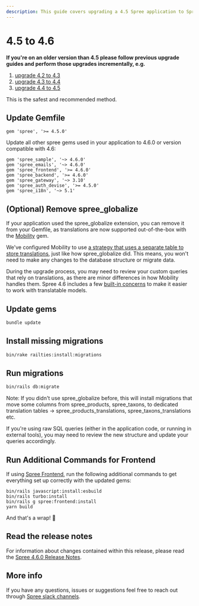 ```yaml
---
description: This guide covers upgrading a 4.5 Spree application to Spree 4.6.
---
```


# 4.5 to 4.6

**If you're on an older version than 4.5 please follow previous upgrade guides and perform those upgrades incrementally, e.g.**

1. [upgrade 4.2 to 4.3](fout-dot-two-to-four-dot-three.md)
2. [upgrade 4.3 to 4.4](https://dev-docs.spreecommerce.org/upgrades/upgrades/4.3-to-4.4)
3. [upgrade 4.4 to 4.5](4.4-to-4.5.md)

This is the safest and recommended method.

## Update Gemfile

```
gem 'spree', '>= 4.5.0'
```

Update all other spree gems used in your application to 4.6.0 or version compatible with 4.6:

```
gem 'spree_sample', '~> 4.6.0'
gem 'spree_emails', '~> 4.6.0'
gem 'spree_frontend', '>= 4.6.0'
gem 'spree_backend', '>= 4.6.0'
gem 'spree_gateway', '~> 3.10'
gem 'spree_auth_devise', '>= 4.5.0'
gem 'spree_i18n', '~> 5.1'
```

## (Optional) Remove spree\_globalize

If your application used the spree\_globalize extension, you can remove it from your Gemfile, as translations are now supported out-of-the-box with the [Mobility](https://github.com/shioyama/mobility) gem.

We've configured Mobility to use [a strategy that uses a separate table to store translations](https://dejimata.com/2017/3/3/translating-with-mobility#strategy-2), just like how spree\_globalize did. This means, you won't need to make any changes to the database structure or migrate data.

During the upgrade process, you may need to review your custom queries that rely on translations, as there are minor differences in how Mobility handles them. Spree 4.6 includes a few [built-in concerns](../../customization/i18n.md) to make it easier to work with translatable models.

## Update gems

```bash
bundle update
```

## Install missing migrations

```bash
bin/rake railties:install:migrations
```

## Run migrations

```bash
bin/rails db:migrate
```

Note: If you didn't use spree\_globalize before, this will install migrations that move some columns from spree\_products, spree\_taxons, to dedicated translation tables -> spree\_products\_translations, spree\_taxons\_translations etc.&#x20;

If you're using raw SQL queries (either in the application code, or running in external tools), you may need to review the new structure and update your queries accordingly.

## Run Additional Commands for Frontend

If using [Spree Frontend](https://github.com/spree/spree\_legacy\_frontend), run the following additional commands to get everything set up correctly with the updated gems:

```
bin/rails javascript:install:esbuild
bin/rails turbo:install
bin/rails g spree:frontend:install
yarn build
```

And that's a wrap! :tada:

## Read the release notes

For information about changes contained within this release, please read the [Spree 4.6.0 Release Notes](https://github.com/spree/spree/releases/tag/v4.6.0).

## More info

If you have any questions, issues or suggestions feel free to reach out through [Spree slack channels](http://slack.spreecommerce.org/).

